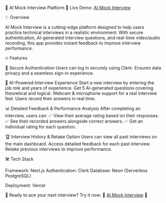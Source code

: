🚀 AI Mock Interview Platform
🔗 Live Demo: [AI Mock Interview](https://ai-mock-interview-97pd.vercel.app/)

✨ Overview

AI Mock Interview is a cutting-edge platform designed to help users practice technical interviews in a realistic environment. With secure authentication, AI-generated interview questions, and real-time video/audio recording, this app provides instant feedback to improve interview performance.

🔥 Features

🔑 Secure Authentication
Users can log in securely using Clerk.
Ensures data privacy and a seamless sign-in experience.

🎤 AI-Powered Interview Experience
Start a new interview by entering the job role and years of experience.
Get 5 AI-generated questions covering theoretical and logical.
Webcam & microphone support for a real interview feel.
Users record their answers in real time.

📊 Detailed Feedback & Performance Analysis
After completing an interview, users can:
✅ View their average rating based on their responses.
✅ See their recorded answers alongside correct answers.
✅ Get an individual rating for each question.

🏆 Interview History & Retake Option
Users can view all past interviews on the main dashboard.
Access detailed feedback for each past interview.
Retake previous interviews to improve performance.

🛠️ Tech Stack

Framework: Next.js
Authentication: Clerk
Database: Neon (Serverless PostgreSQL)

Deployment: Vercel

🎯 Ready to ace your next interview? Try it now:
🔗 [AI Mock Interview](https://ai-mock-interview-97pd.vercel.app/) 🚀
